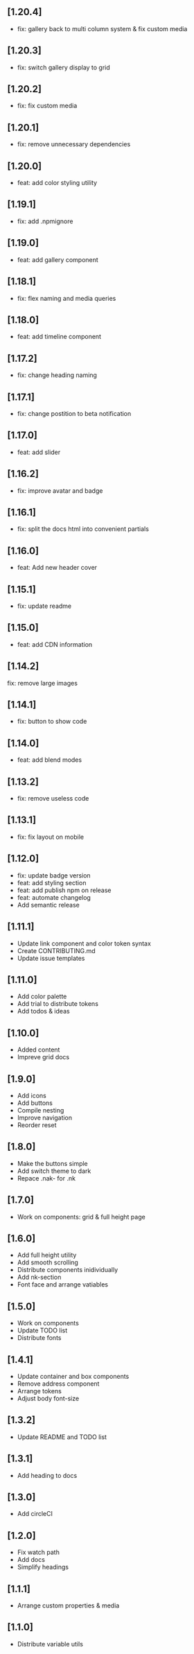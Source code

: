 ## [1.20.4] 
- fix: gallery back to multi column system & fix custom media

## [1.20.3] 
- fix: switch gallery display to grid

## [1.20.2] 
- fix: fix custom media

## [1.20.1]  
- fix: remove unnecessary dependencies

## [1.20.0] 
- feat: add color styling utility

## [1.19.1] 
- fix: add .npmignore

## [1.19.0] 
- feat: add gallery component

## [1.18.1] 
- fix: flex naming and media queries

## [1.18.0] 
- feat: add timeline component

## [1.17.2] 
- fix: change heading naming

## [1.17.1] 
- fix: change postition to beta notification

## [1.17.0] 
- feat: add slider

## [1.16.2] 
- fix: improve avatar and badge

## [1.16.1] 
- fix: split the docs html into convenient partials

## [1.16.0] 
- feat: Add new header cover

## [1.15.1] 
- fix: update readme

## [1.15.0] 
- feat: add CDN information

## [1.14.2] 
fix: remove large images

## [1.14.1] 
- fix: button to show code

## [1.14.0] 
- feat: add blend modes

## [1.13.2] 
- fix: remove useless code

## [1.13.1] 
- fix: fix layout on mobile

## [1.12.0] 
- fix: update badge version
- feat: add styling section
- feat: add publish npm on release
- feat: automate changelog
- Add semantic release

## [1.11.1] 
- Update link component and color token syntax
- Create CONTRIBUTING.md
- Update issue templates

## [1.11.0] 
- Add color palette
- Add trial to distribute tokens
- Add todos & ideas

## [1.10.0] 
- Added content
- Impreve grid docs

## [1.9.0] 
- Add icons
- Add buttons
- Compile nesting
- Improve navigation
- Reorder reset

## [1.8.0] 
- Make the buttons simple
- Add switch theme to dark
- Repace .nak- for .nk

## [1.7.0] 
- Work on components: grid & full height page

## [1.6.0] 
- Add full height utility
- Add smooth scrolling
- Distribute components inidividually
- Add nk-section
- Font face and arrange vatiables

## [1.5.0] 
- Work on components
- Update TODO list
- Distribute fonts

## [1.4.1] 
- Update container and box components
- Remove address component
- Arrange tokens
- Adjust body font-size

## [1.3.2] 
- Update README and TODO list

## [1.3.1] 
- Add heading to docs

## [1.3.0] 
- Add circleCI

## [1.2.0] 
- Fix watch path
- Add docs
- Simplify headings

## [1.1.1] 
- Arrange custom properties & media 

## [1.1.0] 
- Distribute variable utils 